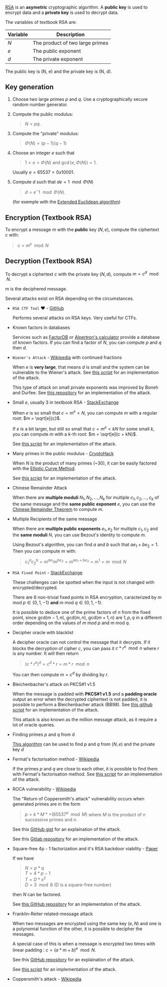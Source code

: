 [RSA](https://en.wikipedia.org/wiki/RSA_(cryptosystem)) is an **asymetric** cryptographic algorithm. A **public key** is used to encrypt data and a **private key** is used to decrypt data.

The variables of textbook RSA are:

| Variable | Description |
|----------|-------------|
| $N$ | The product of two large primes |
| $e$ | The public exponent |
| $d$ | The private exponent |

The public key is (N, e) and the private key is (N, d).

## Key generation
1. Choose two large primes $p$ and $q$. Use a cryptographically secure random number generator.
2. Compute the public modulus:
   >$N = p q$.
3. Compute the "private" modulus:
   >$\Phi(N) = (p - 1) (q - 1)$
4. Choose an integer $e$ such that 
   >$1 < e < \Phi(N)$ and $\gcd(e, \Phi(N)) = 1$.<br>
   
   Usually $e = 65537 = 0x10001$.
5. Compute $d$ such that $de = 1 \mod \Phi(N)$ <br>
   >$d = e^-1 \mod \Phi(N)$. 
   
   (for exemple with the [Extended Euclidean algorithm](https://en.wikipedia.org/wiki/Extended_Euclidean_algorithm))

## Encryption (Textbook RSA)
To encrypt a message $m$ with the **public** key $(N, e)$, compute the ciphertext $c$ with:

>$c = m^e \mod N$

## Decryption (Textbook RSA)
To decrypt a ciphertext $c$ with the private key $(N, d)$, compute $m = c^d \mod N$.

m is the deciphered message.

Several attacks exist on RSA depending on the circumstances.

* `RSA CTF Tool` :heart: - [GitHub](https://github.com/RsaCtfTool/RsaCtfTool)

    Performs several attacks on RSA keys. Very useful for CTFs.


* Known factors in databases

	Services such as [FactorDB](http://factordb.com) or  [Alpertron's calculator](https://www.alpertron.com.ar/ECM.HTM) provide a database of known factors. If you can find a factor of $N$, you can compute $p$ and $q$ then $d$.


* `Wiener's Attack` - [Wikipedia](https://en.wikipedia.org/wiki/Wiener%27s_attack) with continued fractions

   When $e$ is **very large**, that means $d$ is small and the system can be vulnerable to the Wiener's attack. See [this script](./Tools/wiener.py) for an implementation of the attack.

	This type of attack on small private exponents was improved by Boneh and Durfee. See [this repository](https://github.com/mimoo/RSA-and-LLL-attacks/blob/master/boneh_durfee.sage) for an implementation of the attack.


* Small $e$, usually 3 in textbook RSA - [StackExchange](https://crypto.stackexchange.com/questions/33561/cube-root-attack-rsa-with-low-exponent)

   When $e$ is so small that $c = m^e < N$, you can compute $m$ with a regular root: $m = \sqrt[e]{c}$.

   If $e$ is a bit larger, but still so small that $c = m^e < kN$ for some small $k$, you can compute $m$ with a $k$-th root: $m = \sqrt[e]{c + kN}$.

   See [this script](./Tools/small_e.py) for an implementation of the attack.

* Many primes in the public modulus - [CryptoHack](https://cryptohack.org/courses/public-key/manyprime/)

   When $N$ is the product of many primes (~30), it can be easily factored with the [Elliptic Curve Method](https://en.wikipedia.org/wiki/Lenstra_elliptic_curve_factorization).

   See [this script](./Tools/many_primes.py) for an implementation of the attack.

* Chinese Remainder Attack

   When there are **multiple moduli** $N_1, N_2, \dots, N_k$ for multiple $c_1, c_2, \dots, c_k$ of the same message and the **same public exponent** $e$, you can use the [Chinese Remainder Theorem](https://en.wikipedia.org/wiki/Chinese_remainder_theorem) to compute $m$.

* Multiple Recipients of the same message

   When there are **multiple public exponents** $e_1, e_2$ for multiple $c_1, c_2$ and the **same moduli** $N$, you can use Bezout's identity to compute $m$.

   Using Bezout's algorithm, you can find $a$ and $b$ such that $a e_1 + b e_2 = 1$. Then you can compute $m$ with:
   > $c_1^a c_2^b = m^{a e_1} m^{b e_2} = m^{a e_1 + b e_2} = m^1 = m \mod N$

* `RSA Fixed Point` - [StackExchange](https://crypto.stackexchange.com/questions/81128/fixed-point-in-rsa-encryption)

   These challenges can be spotted when the input is not changed with encrypted/decrypted.

   There are 6 non-trivial fixed points in RSA encryption, caracterized by $m$ mod $p \in \{0, 1, -1\}$ **and** $m$ mod $q \in \{0, 1, -1\}$.

   It is possible to deduce one of the prime factors of $n$ from the fixed point, since $\text{gcd}(m−1,n),\ \text{gcd}(m,n),\ \text{gcd}(m+1,n)$ are $1, p, q$ in a different order depending on the values of $m$ mod $p$ and $m$ mod $q$.
   
* Decipher oracle with blacklist 

   A decipher oracle can not control the message that it decrypts. If it blocks the decryption of cipher $c$, you can pass it $c * r^e \mod n$ where $r$ is any number. It will then return 
   >$(c * r^e)^d = c^d * r = m * r \mod n$
    
   You can then compute $m = c^d$ by dividing by $r$.

* Bleichenbacher's attack on PKCS#1 v1.5

   When the message is padded with **PKCS#1 v1.5** and a **padding oracle** output an error when the decrypted ciphertext is not padded, it is possible to perform a Bleichenbacher attack (BB98). See [this github script](https://github.com/jvdsn/crypto-attacks/blob/master/attacks/rsa/bleichenbacher.py) for an implementation of the attack.

   This attack is also known as the million message attack, as it require a lot of oracle queries.

* Finding primes $p$ and $q$ from d

   [This algorithm](./Tools/primes_from_d.py) can be used to find $p$ and $q$ from $(N, e)$ and the private key $d$


* Fermat's factorisation method - [Wikipedia](https://en.wikipedia.org/wiki/Fermat%27s_factorization_method)

   If the primes $p$ and $q$ are close to each other, it is possible to find them with Fermat's factorisation method. See [this script](./Tools/fermat_factor.py) for an implementation of the attack.

* ROCA vulnerability - [Wikipedia](https://en.wikipedia.org/wiki/ROCA_vulnerability)

   The "Return of Coppersmith's attack" vulnerability occurs when generated primes are in the form <br>
   >$p = k * M * + (65537^a \mod M)$
   where $M$ is the product of $n$ successive primes and $n$.

   See this [GitHub gist](https://gist.github.com/zademn/6becc979f65230f70c03e82e4873e3ec) for an explaination of the attack.

   See this [Gitlab repository](https://gitlab.com/jix/neca) for an implementation of the attack.

* Square-free 4p - 1 factorization and it's RSA backdoor viability - [Paper](https://crocs.fi.muni.cz/_media/public/papers/2019-secrypt-sedlacek.pdf)

   If we have<br>
   >$N = p * q$<br>
   >$T = 4 * p - 1$<br>
   >$T = D * s^2$<br>
   >$D = 3 \mod 8$ (D is a square-free number)<br>

   then $N$ can be factored.

   See [this GitHub repository](https://github.com/jvdsn/crypto-attacks/blob/master/attacks/factorization/complex_multiplication.py) for an implementation of the attack.
  
* Franklin-Reiter related-message attack

   When two messages are encrypted using the same key $(e, N)$ and one is a polynomial function of the other, it is possible to decipher the messages.

   A special case of this is when a message is encrypted two times with linear padding : $c = (a*m +b)^e \mod N$.

   See this [GitHub repository](https://github.com/ashutosh1206/Crypton/blob/master/RSA-encryption/Attack-Franklin-Reiter/README.md) for an explaination of the attack.

   See [this script](./Tools/franklin_reiter.py) for an implementation of the attack.


* Coppersmith's attack - [Wikipedia](https://en.wikipedia.org/wiki/Coppersmith%27s_attack)
